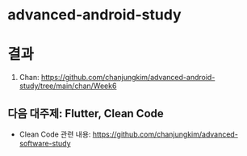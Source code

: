 # advanced-android-study

# 결과

1. Chan: https://github.com/chanjungkim/advanced-android-study/tree/main/chan/Week6

## 다음 대주제: Flutter, Clean Code

- Clean Code 관련 내용: https://github.com/chanjungkim/advanced-software-study
